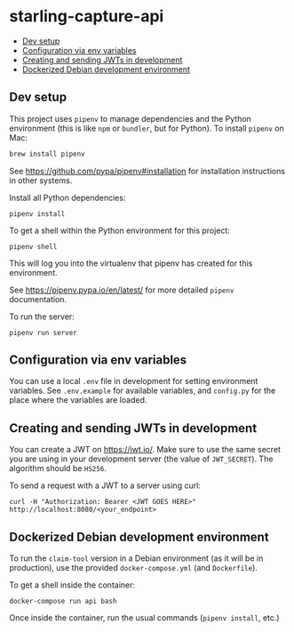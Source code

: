 # starling-capture-api <!-- omit in toc -->

- [Dev setup](#dev-setup)
- [Configuration via env variables](#configuration-via-env-variables)
- [Creating and sending JWTs in development](#creating-and-sending-jwts-in-development)
- [Dockerized Debian development environment](#dockerized-debian-development-environment)

## Dev setup

This project uses `pipenv` to manage dependencies and the Python environment (this is like `npm` or `bundler`, but for Python). To install `pipenv` on Mac:
```bash
brew install pipenv
```

See https://github.com/pypa/pipenv#installation for installation instructions in other systems.

Install all Python dependencies:
 ```
 pipenv install
 ```

To get a shell within the Python environment for this project:
```
pipenv shell
```
This will log you into the virtualenv that pipenv has created for this environment.

See https://pipenv.pypa.io/en/latest/ for more detailed `pipenv` documentation.

To run the server:
```
pipenv run server
```

## Configuration via env variables

You can use a local `.env` file in development for setting environment variables. See `.env.example` for available variables, and `config.py` for the place where the variables are loaded.

## Creating and sending JWTs in development

You can create a JWT on https://jwt.io/. Make sure to use the same secret you are using in your development server (the value of `JWT_SECRET`). The algorithm should be `HS256`.

To send a request with a JWT to a server using curl:

```
curl -H "Authorization: Bearer <JWT GOES HERE>" http://localhost:8080/<your_endpoint>
```

## Dockerized Debian development environment

To run the `claim-tool` version in a Debian environment (as it will be in production), use the provided `docker-compose.yml` (and `Dockerfile`).

To get a shell inside the container:
```
docker-compose run api bash
```

Once inside the container, run the usual commands (`pipenv install`, etc.)
